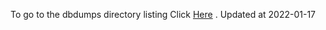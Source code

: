 To go to the dbdumps directory listing Click [Here](https://ipfs.io/ipns/QmNndcqspwx7hPGqgi5B7uwVBBU2SJE8yzChLNhp8v5XGK) . Updated at 2022-01-17